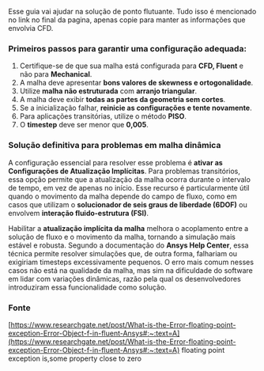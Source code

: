 
Esse guia vai ajudar na solução de ponto flutuante. Tudo isso é mencionado no link no final da pagina, apenas copie para manter as informações que envolvia CFD. 
### Primeiros passos para garantir uma configuração adequada:

1. Certifique-se de que sua malha está configurada para **CFD, Fluent** e não para **Mechanical**.
2. A malha deve apresentar **bons valores de skewness e ortogonalidade**.
3. Utilize **malha não estruturada** com **arranjo triangular**.
4. A malha deve exibir **todas as partes da geometria sem cortes**.
5. Se a inicialização falhar, **reinicie as configurações e tente novamente**.
6. Para aplicações transitórias, utilize o método **PISO**.
7. O **timestep** deve ser menor que **0,005**.
### Solução definitiva para problemas em malha dinâmica

A configuração essencial para resolver esse problema é **ativar as Configurações de Atualização Implícitas**. Para problemas transitórios, essa opção permite que a atualização da malha ocorra durante o intervalo de tempo, em vez de apenas no início. Esse recurso é particularmente útil quando o movimento da malha depende do campo de fluxo, como em casos que utilizam o **solucionador de seis graus de liberdade (6DOF)** ou envolvem **interação fluido-estrutura (FSI)**.

Habilitar a **atualização implícita da malha** melhora o acoplamento entre a solução de fluxo e o movimento da malha, tornando a simulação mais estável e robusta. Segundo a documentação do **Ansys Help Center**, essa técnica permite resolver simulações que, de outra forma, falhariam ou exigiriam timesteps excessivamente pequenos. O erro mais comum nesses casos não está na qualidade da malha, mas sim na dificuldade do software em lidar com variações dinâmicas, razão pela qual os desenvolvedores introduziram essa funcionalidade como solução.

### Fonte
[](https://www.researchgate.net/post/What-is-the-Error-floating-point-exception-Error-Object-f-in-fluent-Ansys#:~:text=A%20floating%20point%20exception%20is,some%20property%20close%20to%20zero)[https://www.researchgate.net/post/What-is-the-Error-floating-point-exception-Error-Object-f-in-fluent-Ansys#:~:text=A](https://www.researchgate.net/post/What-is-the-Error-floating-point-exception-Error-Object-f-in-fluent-Ansys#:~:text=A) floating point exception is,some property close to zero